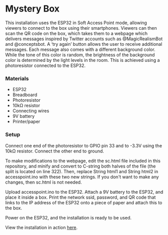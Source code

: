 # Mystery Box
This installation uses the ESP32 in Soft Access Point mode, allowing viewers to connect to the box using their smartphones. Viewers can then scan the QR code on the box, which takes them to a webpage which delivers messages inspired by Twitter accounts such as @MagicRealismBot and @conceptsbot. A ‘try again’ button allows the user to receive additional messages. Each message also comes with a different background color. While the tone of this color is random, the brightness of the background color is determined by the light levels in the room. This is achieved using a photoresistor connected to the ESP32.

### Materials
- ESP32
- Breadboard
- Photoresistor
- 10kΩ resistor
- Connecting wires
- 9V battery
- Printer/paper

### Setup
Connect one end of the photoresistor to GPIO pin 33 and to -3.3V using the 10kΩ resistor. Connect the other end to ground.

To make modifications to the webpage, edit the sc.html file included in this repository, and minify and convert to C-string both halves of the file (the split is located on line 322). Then, replace String html1 and String html2 in accesspoint.ino with these two new strings. If you don't want to make any changes, then sc.html is not needed.

Upload accesspoint.ino to the ESP32. Attach a 9V battery to the ESP32, and place it inside a box. Print the network ssid, password, and QR code that links to the IP address of the ESP32 onto a piece of paper and attach this to the box.

Power on the ESP32, and the installation is ready to be used.

View the installation in action [here](https://youtu.be/qYD5cYmW8cE).
